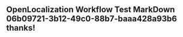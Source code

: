<properties
ms.topic="hero-topic"
ms.test1="hero-topic"
ms.test2="test"/>

## OpenLocalization Workflow Test MarkDown 06b09721-3b12-49c0-88b7-baaa428a93b6 thanks!
